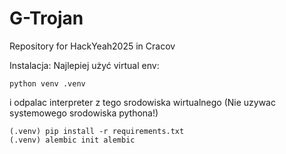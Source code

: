 # G-Trojan
Repository for HackYeah2025 in Cracov

Instalacja:
Najlepiej użyć virtual env:
```
python venv .venv
```
i odpalac interpreter z tego srodowiska wirtualnego (Nie uzywac systemowego srodowiska pythona!)

```
(.venv) pip install -r requirements.txt
(.venv) alembic init alembic
```

